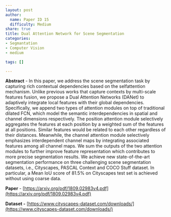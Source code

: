 ```yaml
---
layout: post
author:
  name: Paper ID 15
  difficulty: Medium
share: true
title: Dual Attention Network for Scene Segmentation
categories:
- Segmantation
- Computer Vision
- medium

tags: []

---
```

**Abstract** - In this paper, we address the scene segmentation task by capturing rich contextual dependencies based on the selfattention mechanism. Unlike previous works that capture contexts by multi-scale features fusion, we propose a Dual Attention Networks (DANet) to adaptively integrate local features with their global dependencies. Specifically, we append two types of attention modules on top of traditional dilated FCN, which model the semantic interdependencies in spatial and channel dimensions respectively. The position attention module selectively aggregates the features at each position by a weighted sum of the features at all positions. Similar features would be related to each other regardless of their distances. Meanwhile, the channel attention module selectively emphasizes interdependent channel maps by integrating associated features among all channel maps. We sum the outputs of the two attention modules to further improve feature representation which contributes to more precise segmentation results. We achieve new state-of-the-art segmentation performance on three challenging scene segmentation datasets, i.e., Cityscapes, PASCAL Context and COCO Stuff dataset. In particular, a Mean IoU score of 81.5% on Cityscapes test set is achieved without using coarse data.

**Paper** - [https://arxiv.org/pdf/1809.02983v4.pdf](https://arxiv.org/pdf/1809.02983v4.pdf)

**Dataset -** [https://www.cityscapes-dataset.com/downloads/](https://www.cityscapes-dataset.com/downloads/)
    